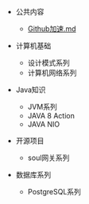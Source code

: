  - 公共内容
    * [Github加速.md](https://github.com/xiaoboji/j-notes/tree/main/Common/github加速.md)
   
 - 计算机基础
    * 设计模式系列
    * 计算机网络系列
 
 - Java知识
    * JVM系列
    * JAVA 8 Action
    * JAVA NIO
   
 - 开源项目
    * soul网关系列
     
 - 数据库系列
    * PostgreSQL系列        

